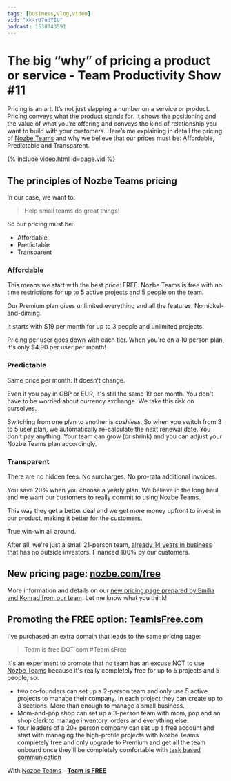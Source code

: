 ```yaml
---
tags: [business,vlog,video]
vid: "xk-rU7udYIU"
podcast: 1538743591
---
```


# The big “why” of pricing a product or service - Team Productivity Show #11

Pricing is an art. It’s not just slapping a number on a service or product. Pricing conveys what the product stands for. It shows the positioning and the value of what you’re offering and conveys the kind of relationship you want to build with your customers. Here’s me explaining in detail the pricing of [Nozbe Teams][n] and why we believe that our prices must be: Affordable, Predictable and Transparent.

{% include video.html id=page.vid %}

<!--More-->

## The principles of Nozbe Teams pricing

In our case, we want to:

> Help small teams do great things!

So our pricing must be:

* Affordable
* Predictable
* Transparent

### Affordable

This means we start with the best price: FREE. Nozbe Teams is free with no time restrictions for up to 5 active projects and 5 people on the team.

Our Premium plan gives unlimited everything and all the features. No nickel-and-diming.

It starts with $19 per month for up to 3 people and unlimited projects.

Pricing per user goes down with each tier. When you're on a 10 person plan, it's only $4.90 per user per month!

### Predictable

Same price per month. It doesn't change.

Even if you pay in GBP or EUR, it's still the same 19 per month. You don't have to be worried about currency exchange. We take this risk on ourselves.

Switching from one plan to another is *cashless*. So when you switch from 3 to 5 user plan, we automatically re-calculate the next renewal date. You don't pay anything. Your team can grow (or shrink) and you can adjust your Nozbe Teams plan accordingly.

### Transparent

There are no hidden fees. No surcharges. No pro-rata additional invoices.

You save 20% when you choose a yearly plan. We believe in the long haul and we want our customers to really commit to using Nozbe Teams.

This way they get a better deal and we get more money upfront to invest in our product, making it better for the customers.

True win-win all around.

After all, we're just a small 21-person team, [already 14 years in business](/nozbe14vlog) that has no outside investors. Financed 100% by our customers.

## New pricing page: [nozbe.com/free](https://nozbe.com/free)

More information and details on our [new pricing page prepared by Emilia and Konrad from our team](/free). Let me know what you think!

## Promoting the FREE option: [TeamIsFree.com](https://teamisfree.com)

I've purchased an extra domain that leads to the same pricing page:

> Team is free DOT com #TeamIsFree

It's an experiment to promote that no team has an excuse NOT to use [Nozbe Teams][n] because it's really completely free for up to 5 projects and 5 people, so:

- two co-founders can set up a 2-person team and only use 5 active projects to manage their company. In each project they can create up to 3 sections. More than enough to manage a small business.
- Mom-and-pop shop can set up a 3-person team with mom, pop and an shop clerk to manage inventory, orders and everything else.
- four leaders of a 20+ person company can set up a free account and start with managing the high-profile projects with Nozbe Teams completely free and only upgrade to Premium and get all the team onboard once they'll be completely comfortable with [task based communication](/task/)

With [Nozbe Teams][n] - [**Team Is FREE**](https://teamisfree.com)


<!--podcast: 1538743591-->

[n]: https://michael.gratis/nozbe
[np]: https://michael.gratis/nozbepersonal